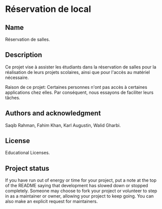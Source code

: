 # Réservation de local





## Name
Réservation de salles.

## Description
Ce projet vise à assister les étudiants dans la réservation de salles pour la réalisation de leurs projets scolaires, ainsi que pour l'accès au matériel nécessaire.

Raison de ce projet: Certaines personnes n'ont pas accès à certaines applications chez elles. Par conséquent, nous essayons de faciliter leurs tâches.


## Authors and acknowledgment
Saqib Rahman,
Fahim Khan,
Karl Augustin,
Walid Gharbi.

## License
Educational Licenses.

## Project status
If you have run out of energy or time for your project, put a note at the top of the README saying that development has slowed down or stopped completely. Someone may choose to fork your project or volunteer to step in as a maintainer or owner, allowing your project to keep going. You can also make an explicit request for maintainers.
